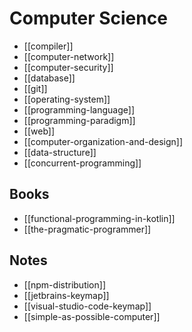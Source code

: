 # Computer Science

* [[compiler]]
* [[computer-network]]
* [[computer-security]]
* [[database]]
* [[git]]
* [[operating-system]]
* [[programming-language]]
* [[programming-paradigm]]
* [[web]]
* [[computer-organization-and-design]]
* [[data-structure]]
* [[concurrent-programming]]

## Books

* [[functional-programming-in-kotlin]]
* [[the-pragmatic-programmer]]

## Notes

* [[npm-distribution]]
* [[jetbrains-keymap]]
* [[visual-studio-code-keymap]]
* [[simple-as-possible-computer]]
